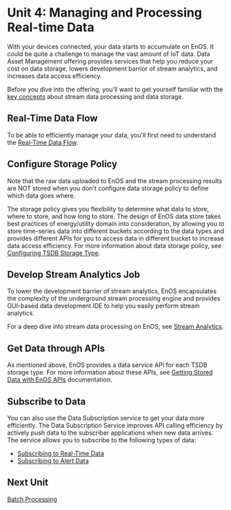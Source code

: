 # Unit 4: Managing and Processing Real-time Data

With your devices connected, your data starts to accumulate on EnOS. It could be quite a challenge to manage the vast amount of IoT data. Data Asset Management offering provides services that help you reduce your cost on data storage, lowers development barrior of stream analytics, and increases data access efficiency. 

Before you dive into the offering, you'll want to get yourself familiar with the [key concepts](/docs/data-asset/en/latest/data_asset_concepts) about stream data processing and data storage.

## Real-Time Data Flow

To be able to efficiently manage your data, you'll first need to understand the [Real-Time Data Flow](/docs/data-asset/en/latest/learn/data_flow). 

## Configure Storage Policy

Note that the raw data uploaded to EnOS and the stream processing results are NOT stored when you don't configure data storage policy to define which data goes where. 

The storage policy gives you flexibility to determine what data to store, where to store, and how long to store. The design of EnOS data store takes best practices of energy/utility domain into consideration, by allowing you to store time-series data into different buckets according to the data types and provides different APIs for you to access data in different bucket to increase data access efficiency. For more information about data storage policy, see [Configuring TSDB Storage Type](/docs/data-asset/en/latest/configuring_tsdb_storage).


## Develop Stream Analytics Job

To lower the development barrier of stream analytics, EnOS encapsulates the complexity of the underground stream processing engine and provides GUI-based data development IDE to help you easily perform stream analytics.

For a deep dive into stream data processing on EnOS, see [Stream Analytics](/docs/data-asset/en/latest/learn/index).


## Get Data through APIs

As mentioned above, EnOS provides a data service API for each TSDB storage type. For more information about these APIs, see [Getting Stored Data with EnOS APIs](/docs/data-asset/en/latest/howto/getting_stored_data) documentation.

## Subscribe to Data

You can also use the Data Subscription service to get your data more efficiently. The Data Subscription Service improves API calling efficiency by actively push data to the subscriber applications when new data arrives. The service allows you to subscribe to the following types of data:

- [Subscribing to Real-Time Data](/docs/data-asset/en/latest/quickstart/gettingstarted_subscribe_realtime)
- [Subscribing to Alert Data](/docs/data-asset/en/latest/quickstart/gettingstarted_subscribe_alerts)

## Next Unit

[Batch Processing](batch_processing)

